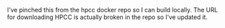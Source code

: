 I've pinched this from the hpcc docker repo so I can build locally. The URL for downloading HPCC is 
actually broken in the repo so I've updated it. 
